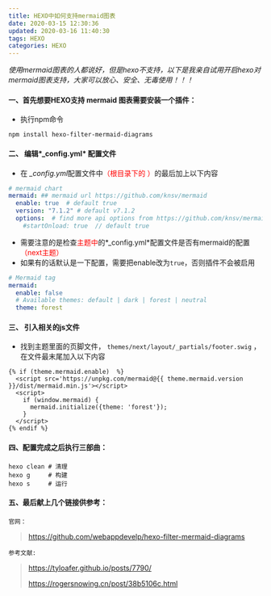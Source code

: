 ```yaml
---
title: HEXO中如何支持mermaid图表
date: 2020-03-15 12:30:36
updated: 2020-03-16 11:40:30
tags: HEXO
categories: HEXO
---
```


 *使用mermaid图表的人都说好，但是hexo不支持，以下是我亲自试用开启hexo对mermaid图表支持，大家可以放心、安全、无毒使用！！！*

<!-- more -->

#### 一、首先想要HEXO支持 mermaid 图表需要安装一个插件：

- 执行npm命令

```shell
npm install hexo-filter-mermaid-diagrams
```
#### 二、 编辑*_config.yml* 配置文件

-  在 *_config.yml*配置文件中<font color=red>（根目录下的 ）</font>的最后加上以下内容 

```yml
# mermaid chart
mermaid: ## mermaid url https://github.com/knsv/mermaid
  enable: true  # default true
  version: "7.1.2" # default v7.1.2
  options:  # find more api options from https://github.com/knsv/mermaid/blob/master/src/mermaidAPI.js
    #startOnload: true  // default true
```

- 需要注意的是检查<font color=red>主题中</font>的*_config.yml*配置文件是否有mermaid的配置<font color=red>（next主题）</font>
- 如果有的话默认是一下配置，需要把enable改为`true`，否则插件不会被启用

```yml
# Mermaid tag
mermaid:
  enable: false 
  # Available themes: default | dark | forest | neutral
  theme: forest
```

#### 三、 引入相关的js文件

-  找到主题里面的页脚文件， `themes/next/layout/_partials/footer.swig` ，在文件最末尾加入以下内容 

```
{% if (theme.mermaid.enable)  %}
  <script src='https://unpkg.com/mermaid@{{ theme.mermaid.version }}/dist/mermaid.min.js'></script>
  <script>
    if (window.mermaid) {
      mermaid.initialize({theme: 'forest'});
    }
  </script>
{% endif %}
```

#### 四、配置完成之后执行三部曲：

```shell
hexo clean # 清理
hexo g	   # 构建
hexo s     # 运行
```



#### 五、最后献上几个链接供参考：

`官网：`

>  [https://github.com/webappdevelp/hexo-filter-mermaid-diagrams ](https://github.com/webappdevelp/hexo-filter-mermaid-diagrams )

`参考文献:`

>[https://tyloafer.github.io/posts/7790/  ](https://tyloafer.github.io/posts/7790/    )
>
>[https://rogersnowing.cn/post/38b5106c.html ](https://rogersnowing.cn/post/38b5106c.html )




